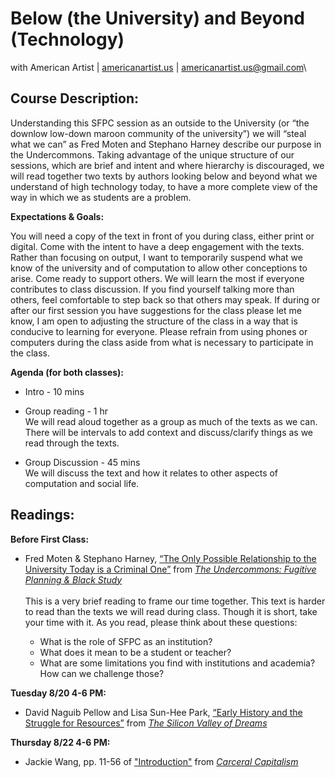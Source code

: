 # Below (the University) and Beyond (Technology)

with American Artist | [americanartist.us](http://americanartist.us/) | [americanartist.us@gmail.com](mailto:americanartist.us@gmail.com)\

## Course Description: ##

Understanding this SFPC session as an outside to the University (or “the downlow low-down maroon community of the university”) we will “steal what we can” as Fred Moten and Stephano Harney describe our purpose in the Undercommons. Taking advantage of the unique structure of our sessions, which are brief and intent and where hierarchy is discouraged, we will read together two texts by authors looking below and beyond what we understand of high technology today, to have a more complete view of the way in which we as students are a problem.

**Expectations & Goals:**

You will need a copy of the text in front of you during class, either print or digital.
Come with the intent to have a deep engagement with the texts. Rather than focusing on output, I want to temporarily suspend what we know of the university and of computation to allow other conceptions to arise.
Come ready to support others. We will learn the most if everyone contributes to class discussion. If you find yourself talking more than others, feel comfortable to step back so that others may speak.
If during or after our first session you have suggestions for the class please let me know, I am open to adjusting the structure of the class in a way that is conducive to learning for everyone.
Please refrain from using phones or computers during the class aside from what is necessary to participate in the class.

**Agenda (for both classes):**

   * Intro - 10 mins

   * Group reading - 1 hr \
We will read aloud together as a group as much of the texts as we can. There will be intervals to add context and discuss/clarify things as we read through the texts.

  * Group Discussion - 45 mins \
We will discuss the text and how it relates to other aspects of computation and social life.

## Readings: ##

**Before First Class:**

   * Fred Moten & Stephano Harney, [“The Only Possible Relationship to the University Today is a Criminal One”](/undercommons_university-today.pdf) from [*The Undercommons: Fugitive Planning & Black Study*](http://www.minorcompositions.info/wp-content/uploads/2013/04/undercommons-web.pdf)\
   \
   This is a very brief reading to frame our time together. This text is harder to read than the texts we will read during class. Though it is short, take your time with it. As you read, please think about these questions:
      
      * What is the role of SFPC as an institution?
      * What does it mean to be a student or teacher?
      * What are some limitations you find with institutions and academia? How can we challenge those?

**Tuesday 8/20 4-6 PM:**

   * David Naguib Pellow and Lisa Sun-Hee Park, [“Early History and the Struggle for Resources”](/SiliconValley_2_EarlyHistory.pdf) from [*The Silicon Valley of Dreams*](https://nyupress.org/9780814767092/the-silicon-valley-of-dreams/)

**Thursday 8/22 4-6 PM:**

   * Jackie Wang, pp. 11-56 of ["Introduction"](/JackieWang_Introduction_CarceralCapitalism.pdf) from [*Carceral Capitalism*](https://mitpress.mit.edu/books/carceral-capitalism)

